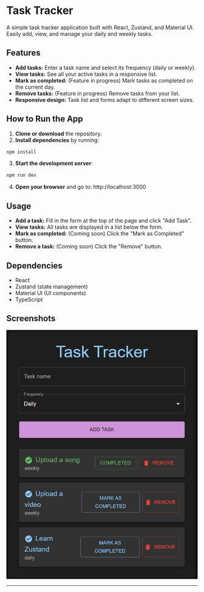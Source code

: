 # Task Tracker

A simple task tracker application built with React, Zustand, and Material UI. Easily add, view, and manage your daily and weekly tasks.

## Features

- **Add tasks:** Enter a task name and select its frequency (daily or weekly).
- **View tasks:** See all your active tasks in a responsive list.
- **Mark as completed:** (Feature in progress) Mark tasks as completed on the current day.
- **Remove tasks:** (Feature in progress) Remove tasks from your list.
- **Responsive design:** Task list and forms adapt to different screen sizes.

## How to Run the App

1. **Clone or download** the repository.
2. **Install dependencies** by running:
```bash
npm install
```
3. **Start the development server**:
```bash
npm run dev
```
4. **Open your browser** and go to:
http://localhost:3000

## Usage

- **Add a task:** Fill in the form at the top of the page and click "Add Task".
- **View tasks:** All tasks are displayed in a list below the form.
- **Mark as completed:** (Coming soon) Click the "Mark as Completed" button.
- **Remove a task:** (Coming soon) Click the "Remove" button.

## Dependencies

- React
- Zustand (state management)
- Material UI (UI components)
- TypeScript

## Screenshots

![Task Tracker Page](public/task-tracker.png)

---
